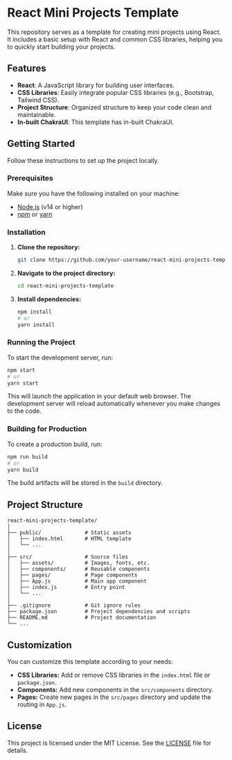 # React Mini Projects Template

This repository serves as a template for creating mini projects using React. It includes a basic setup with React and common CSS libraries, helping you to quickly start building your projects.

## Features

- **React**: A JavaScript library for building user interfaces.
- **CSS Libraries**: Easily integrate popular CSS libraries (e.g., Bootstrap, Tailwind CSS).
- **Project Structure**: Organized structure to keep your code clean and maintainable.
- **In-built ChakraUI**: This template has in-built ChakraUI.

## Getting Started

Follow these instructions to set up the project locally.

### Prerequisites

Make sure you have the following installed on your machine:

- [Node.js](https://nodejs.org/) (v14 or higher)
- [npm](https://www.npmjs.com/) or [yarn](https://yarnpkg.com/)

### Installation

1. **Clone the repository:**

   ```bash
   git clone https://github.com/your-username/react-mini-projects-template.git
   ```

2. **Navigate to the project directory:**

   ```bash
   cd react-mini-projects-template
   ```

3. **Install dependencies:**
   ```bash
   npm install
   # or
   yarn install
   ```

### Running the Project

To start the development server, run:

```bash
npm start
# or
yarn start
```

This will launch the application in your default web browser. The development server will reload automatically whenever you make changes to the code.

### Building for Production

To create a production build, run:

```bash
npm run build
# or
yarn build
```

The build artifacts will be stored in the `build` directory.

## Project Structure

```
react-mini-projects-template/
│
├── public/              # Static assets
│   ├── index.html       # HTML template
│   └── ...
│
├── src/                 # Source files
│   ├── assets/          # Images, fonts, etc.
│   ├── components/      # Reusable components
│   ├── pages/           # Page components
│   ├── App.js           # Main app component
│   ├── index.js         # Entry point
│   └── ...
│
├── .gitignore           # Git ignore rules
├── package.json         # Project dependencies and scripts
├── README.md            # Project documentation
└── ...
```

## Customization

You can customize this template according to your needs:

- **CSS Libraries:** Add or remove CSS libraries in the `index.html` file or `package.json`.
- **Components:** Add new components in the `src/components` directory.
- **Pages:** Create new pages in the `src/pages` directory and update the routing in `App.js`.

## License

This project is licensed under the MIT License. See the [LICENSE](LICENSE) file for details.
